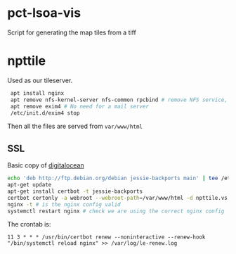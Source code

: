 # pct-lsoa-vis

Script for generating the map tiles from a tiff

# npttile

Used as our tileserver.

```bash
 apt install nginx
 apt remove nfs-kernel-server nfs-common rpcbind # remove NFS service, can be used in RPC attack
 apt remove exim4 # No need for a mail server
 /etc/init.d/exim4 stop
```

Then all the files are served from `var/www/html`

## SSL

Basic copy of [digitalocean](https://www.digitalocean.com/community/tutorials/how-to-secure-nginx-with-let-s-encrypt-on-debian-8)

```bash
echo 'deb http://ftp.debian.org/debian jessie-backports main' | tee /etc/apt/sources.list.d/backports.list
apt-get update
apt-get install certbot -t jessie-backports
certbot certonly -a webroot --webroot-path=/var/www/html -d npttile.vs.mythic-beasts.com
nginx -t # is the nginx config valid
systemctl restart nginx # check we are using the correct nginx config
```

The crontab is:

```
11 3 * * * /usr/bin/certbot renew --noninteractive --renew-hook "/bin/systemctl reload nginx" >> /var/log/le-renew.log
```

